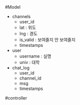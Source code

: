 #Model
 - channels
   - user_id
   - lat : 위도
   - lng : 경도
   - is_valid : 보여줄지 안 보여줄지
   - timestamps
 - user
   -  username : 실명
   -  univ : 대학
 - chat_log
   - user_id
   - channel_id
   - msg
   - timestamps
 
#controller